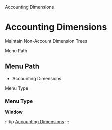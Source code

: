 
Accounting Dimensions
# Accounting Dimensions


Maintain Non-Account Dimension Trees

Menu Path
## Menu Path



- Accounting Dimensions

Menu Type
### Menu Type

**Window**


:::tip
[Accounting Dimensions](functional-guide/window/window-accounting-dimensions.md)
:::